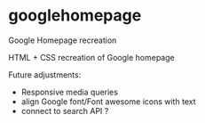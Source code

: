 # googlehomepage
Google Homepage recreation



HTML + CSS recreation of Google homepage

Future adjustments:
- Responsive media queries 
- align Google font/Font awesome icons with text
- connect to search API ?
